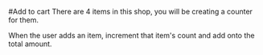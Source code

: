 #Add to cart
There are 4 items in this shop, you will be creating a counter for them.

When the user adds an item, increment that item's count and add onto the total amount.
